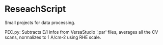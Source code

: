 # ReseachScript
Small projects for data processing.

PEC.py:
Subtracts E/I infos from VersaStudio '.par' files, averages all the CV scans, normalizes to 1 A/cm-2 using RHE scale.
